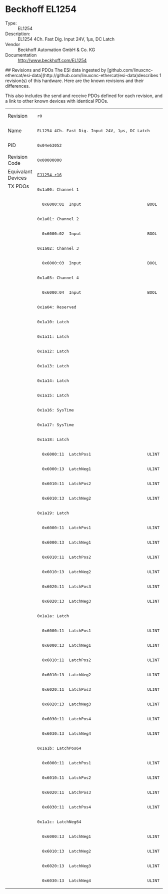 #  Beckhoff EL1254

<dl>
  <dt>Type:</dt><dd>EL1254</dd>
  <dt>Description:</dt><dd>EL1254 4Ch. Fast Dig. Input 24V, 1µs, DC Latch</dd>
  <dt>Vendor</dt><dd>Beckhoff Automation GmbH & Co. KG</dd>
  <dt>Documentation</dt><dd><a href="http://www.beckhoff.com/EL1254">http://www.beckhoff.com/EL1254</a></dd>
</dl>
## Revisions and PDOs
The ESI data ingested by [github.com/linuxcnc-ethercat/esi-data](http://github.com/linuxcnc-ethercat/esi-data)describes 1 revision(s) of this hardware.  Here are the known revisions and their differences.

This also includes the send and receive PDOs defined for each revision, and a link to other known devices with identical PDOs.

<table>
<tr >
<td class="first">Revision</td>
<td ><pre>r0</pre></td>
</tr>
<tr >
<td class="first">Name</td>
<td ><pre>EL1254 4Ch. Fast Dig. Input 24V, 1µs, DC Latch</pre></td>
</tr>
<tr >
<td class="first">PID</td>
<td ><pre>0x04e63052</pre></td>
</tr>
<tr >
<td class="first">Revision Code</td>
<td ><pre>0x00000000</pre></td>
</tr>
<tr >
<td class="first">Equivalant Devices</td>
<td ><pre><a href="EJ1254">EJ1254 r16</a></pre></td>
</tr>
<tr class="txpdo pdosection">
<td class="first" rowspan=48 valign=top>TX PDOs</td>
<td><pre>0x1a00: Channel 1</pre></td>
<td></td>
</tr>
<tr class="txpdo">
<td ><pre>  0x6000:01  Input                           BOOL</pre></td>
</tr>
<tr class="txpdo pdosection">
<td ><pre>0x1a01: Channel 2</pre></td>
</tr>
<tr class="txpdo">
<td ><pre>  0x6000:02  Input                           BOOL</pre></td>
</tr>
<tr class="txpdo pdosection">
<td ><pre>0x1a02: Channel 3</pre></td>
</tr>
<tr class="txpdo">
<td ><pre>  0x6000:03  Input                           BOOL</pre></td>
</tr>
<tr class="txpdo pdosection">
<td ><pre>0x1a03: Channel 4</pre></td>
</tr>
<tr class="txpdo">
<td ><pre>  0x6000:04  Input                           BOOL</pre></td>
</tr>
<tr class="txpdo pdosection">
<td ><pre>0x1a04: Reserved</pre></td>
</tr>
<tr class="txpdo pdosection">
<td ><pre>0x1a10: Latch</pre></td>
</tr>
<tr class="txpdo pdosection">
<td ><pre>0x1a11: Latch</pre></td>
</tr>
<tr class="txpdo pdosection">
<td ><pre>0x1a12: Latch</pre></td>
</tr>
<tr class="txpdo pdosection">
<td ><pre>0x1a13: Latch</pre></td>
</tr>
<tr class="txpdo pdosection">
<td ><pre>0x1a14: Latch</pre></td>
</tr>
<tr class="txpdo pdosection">
<td ><pre>0x1a15: Latch</pre></td>
</tr>
<tr class="txpdo pdosection">
<td ><pre>0x1a16: SysTime</pre></td>
</tr>
<tr class="txpdo pdosection">
<td ><pre>0x1a17: SysTime</pre></td>
</tr>
<tr class="txpdo pdosection">
<td ><pre>0x1a18: Latch</pre></td>
</tr>
<tr class="txpdo">
<td ><pre>  0x6000:11  LatchPos1                       ULINT (64 bits)</pre></td>
</tr>
<tr class="txpdo">
<td ><pre>  0x6000:13  LatchNeg1                       ULINT (64 bits)</pre></td>
</tr>
<tr class="txpdo">
<td ><pre>  0x6010:11  LatchPos2                       ULINT (64 bits)</pre></td>
</tr>
<tr class="txpdo">
<td ><pre>  0x6010:13  LatchNeg2                       ULINT (64 bits)</pre></td>
</tr>
<tr class="txpdo pdosection">
<td ><pre>0x1a19: Latch</pre></td>
</tr>
<tr class="txpdo">
<td ><pre>  0x6000:11  LatchPos1                       ULINT (64 bits)</pre></td>
</tr>
<tr class="txpdo">
<td ><pre>  0x6000:13  LatchNeg1                       ULINT (64 bits)</pre></td>
</tr>
<tr class="txpdo">
<td ><pre>  0x6010:11  LatchPos2                       ULINT (64 bits)</pre></td>
</tr>
<tr class="txpdo">
<td ><pre>  0x6010:13  LatchNeg2                       ULINT (64 bits)</pre></td>
</tr>
<tr class="txpdo">
<td ><pre>  0x6020:11  LatchPos3                       ULINT (64 bits)</pre></td>
</tr>
<tr class="txpdo">
<td ><pre>  0x6020:13  LatchNeg3                       ULINT (64 bits)</pre></td>
</tr>
<tr class="txpdo pdosection">
<td ><pre>0x1a1a: Latch</pre></td>
</tr>
<tr class="txpdo">
<td ><pre>  0x6000:11  LatchPos1                       ULINT (64 bits)</pre></td>
</tr>
<tr class="txpdo">
<td ><pre>  0x6000:13  LatchNeg1                       ULINT (64 bits)</pre></td>
</tr>
<tr class="txpdo">
<td ><pre>  0x6010:11  LatchPos2                       ULINT (64 bits)</pre></td>
</tr>
<tr class="txpdo">
<td ><pre>  0x6010:13  LatchNeg2                       ULINT (64 bits)</pre></td>
</tr>
<tr class="txpdo">
<td ><pre>  0x6020:11  LatchPos3                       ULINT (64 bits)</pre></td>
</tr>
<tr class="txpdo">
<td ><pre>  0x6020:13  LatchNeg3                       ULINT (64 bits)</pre></td>
</tr>
<tr class="txpdo">
<td ><pre>  0x6030:11  LatchPos4                       ULINT (64 bits)</pre></td>
</tr>
<tr class="txpdo">
<td ><pre>  0x6030:13  LatchNeg4                       ULINT (64 bits)</pre></td>
</tr>
<tr class="txpdo pdosection">
<td ><pre>0x1a1b: LatchPos64</pre></td>
</tr>
<tr class="txpdo">
<td ><pre>  0x6000:11  LatchPos1                       ULINT (64 bits)</pre></td>
</tr>
<tr class="txpdo">
<td ><pre>  0x6010:11  LatchPos2                       ULINT (64 bits)</pre></td>
</tr>
<tr class="txpdo">
<td ><pre>  0x6020:11  LatchPos3                       ULINT (64 bits)</pre></td>
</tr>
<tr class="txpdo">
<td ><pre>  0x6030:11  LatchPos4                       ULINT (64 bits)</pre></td>
</tr>
<tr class="txpdo pdosection">
<td ><pre>0x1a1c: LatchNeg64</pre></td>
</tr>
<tr class="txpdo">
<td ><pre>  0x6000:13  LatchNeg1                       ULINT (64 bits)</pre></td>
</tr>
<tr class="txpdo">
<td ><pre>  0x6010:13  LatchNeg2                       ULINT (64 bits)</pre></td>
</tr>
<tr class="txpdo">
<td ><pre>  0x6020:13  LatchNeg3                       ULINT (64 bits)</pre></td>
</tr>
<tr class="txpdo">
<td ><pre>  0x6030:13  LatchNeg4                       ULINT (64 bits)</pre></td>
</tr>
</table>
